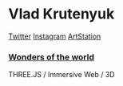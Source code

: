 # Vlad Krutenyuk
[Twitter](https://vladkrutenyuk.github.io/wonders-of-the-world/)
[Instagram](https://www.instagram.com/vladkrutenyuk/)
[ArtStation](vladkrutenyuk.artstation.com)

### [Wonders of the world](https://vladkrutenyuk.github.io/wonders-of-the-world/)
THREE.JS / Immersive Web / 3D
